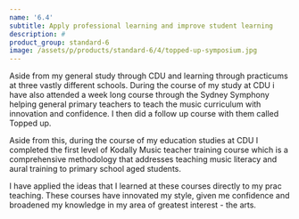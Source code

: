 ```yaml
---
name: '6.4'
subtitle: Apply professional learning and improve student learning
description: #
product_group: standard-6
image: /assets/p/products/standard-6/4/topped-up-symposium.jpg
---
```

Aside from my general study through CDU and learning through practicums at three vastly different schools. During the course of my study at CDU i have also attended a week long course through the Sydney Symphony helping general primary teachers to teach the music curriculum with innovation and confidence. I then did a follow up course with them called Topped up.

Aside from this, during the course of my education studies at CDU I completed the first level of Kodally Music teacher training course which is a comprehensive methodology that addresses teaching music literacy and aural training to primary school aged students.  

I have applied the ideas that I learned at these courses directly to my prac teaching. These courses have innovated my style, given me confidence and broadened my knowledge in my area of greatest interest - the arts.
